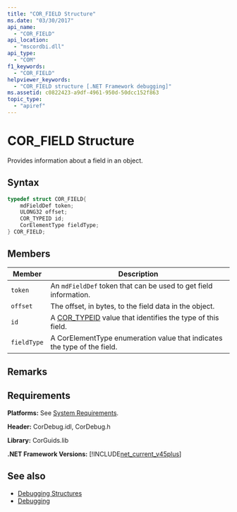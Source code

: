 ```yaml
---
title: "COR_FIELD Structure"
ms.date: "03/30/2017"
api_name: 
  - "COR_FIELD"
api_location: 
  - "mscordbi.dll"
api_type: 
  - "COM"
f1_keywords: 
  - "COR_FIELD"
helpviewer_keywords: 
  - "COR_FIELD structure [.NET Framework debugging]"
ms.assetid: c0822423-a9df-4961-950d-50dcc152f863
topic_type: 
  - "apiref"
---
```

# COR_FIELD Structure
Provides information about a field in an object.  
  
## Syntax  
  
```cpp  
typedef struct COR_FIELD{  
    mdFieldDef token;  
    ULONG32 offset;  
    COR_TYPEID id;  
    CorElementType fieldType;  
} COR_FIELD;  
```  
  
## Members  
  
|Member|Description|  
|------------|-----------------|  
|`token`|An `mdFieldDef` token that can be used to get field information.|  
|`offset`|The offset, in bytes, to the field data in the object.|  
|`id`|A [COR_TYPEID](cor-typeid-structure.md) value that identifies the type of this field.|  
|`fieldType`|A CorElementType enumeration value that indicates the type of the field.|  
  
## Remarks  
  
## Requirements  
 **Platforms:** See [System Requirements](../../get-started/system-requirements.md).  
  
 **Header:** CorDebug.idl, CorDebug.h  
  
 **Library:** CorGuids.lib  
  
 **.NET Framework Versions:** [!INCLUDE[net_current_v45plus](../../../../includes/net-current-v45plus-md.md)]  
  
## See also

- [Debugging Structures](debugging-structures.md)
- [Debugging](index.md)

